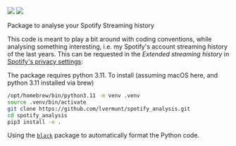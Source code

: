 ![](https://github.com/lvermunt/spotify_analysis/workflows/Test%20package/badge.svg)
![](https://img.shields.io/github/license/lvermunt/spotify_analysis)

Package to analyse your Spotify Streaming history

This code is meant to play a bit around with coding conventions, while analysing something interesting, i.e. my Spotify's account streaming history of the last years. This can be requested in the *Extended streaming history* in [Spotify's privacy settings](https://www.spotify.com/us/account/privacy/): 

The package requires python 3.11. To install (assuming macOS here, and python 3.11 installed via brew)
```bash
/opt/homebrew/bin/python3.11 -m venv .venv
source .venv/bin/activate
git clone https://github.com/lvermunt/spotify_analysis.git
cd spotify_analysis
pip3 install -e .
```

Using the [`black`](https://github.com/psf/black) package to automatically format the Python code.
